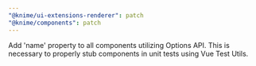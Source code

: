 ```yaml
---
"@knime/ui-extensions-renderer": patch
"@knime/components": patch
---
```


Add 'name' property to all components utilizing Options API. This is necessary to properly stub components in unit tests using Vue Test Utils.
